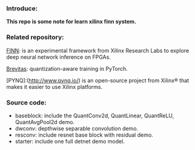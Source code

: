### Introduce:

**This repo is some note for learn xilinx finn system.**

### Related repository:
[FINN](https://github.com/Xilinx/finn):  is an experimental framework from Xilinx Research Labs to explore deep neural network inference on FPGAs.

[Brevitas](https://github.com/Xilinx/brevitas): quantization-aware training in PyTorch.

[PYNQ]:(http://www.pynq.io/) is an open-source project from Xilinx® that makes it easier to use Xilinx platforms.


### Source code:
- baseblock: include the QuantConv2d, QuantLinear, QuantReLU, QuantAvgPool2d demo.
- dwconv: depthwise separable convolution demo.
- resconv: include resnet base block with residual demo.
- starter: include one full detnet demo model.
 
